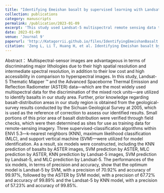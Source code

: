 ```yaml
---
title: "Identifying Emeishan basalt by supervised learning with Landsat-5 and ASTER data"
collection: publications
category: manuscripts
permalink: /publication/2023-01-09
excerpt: 'This study used Landsat-5 multispectral remote sensing data to investigate the distribution of basalt in the Panxi region. The results showed that the support vector machine (SVM) in ENVI5.3 had the highest recognition accuracy and precision'
date: 2023-01-09
venue: 'Journal 9'
paperurl: 'http://Katagorrii.github.io/files/IdentifyingEmeishanBasalt.pdf'
citation: 'Zeng L, Li T, Huang H, et al. Identifying Emeishan basalt by supervised learning with Landsat-5 and ASTER data[J]. Frontiers in Earth Science, 2023, 10: 1097778.'
---
```


Abstract：
Multispectral-sensor images are advantageous in terms of discriminating major lithologies due to their high spatial resolution and intermediate spectral resolution, in addition to their low cost and high accessibility in comparison to hyperspectral images. In this study, Landsat-5 Thematic Mapper ™ and the Advanced Spaceborne Thermal Emission and Reflection Radiometer (ASTER) data—which are the most widely used multispectral data for the discrimination of the mixed rock units—are utilized to identify basalts in our study area. Further, prior knowledge regarding basalt-distribution areas in our study region is obtained from the geological-survey results conducted by the Sichuan Geological Survey at 2005, which is used as the reference of correction to assess our identified results. Small portions of this prior area of basalt distribution were verified through field checks, which were then determined as sites for use as training data for remote-sensing imagery. Three supervised-classification algorithms within ENVI 5.3—k-nearest neighbors (KNN), maximum likelihood classification (MLC), and support vertical machine (SVM)—were utilized for model identification. As a result, six models were constructed, including the KNN prediction of basalts by ASTER images, SVM prediction by ASTER, MLC prediction by ASTER, KNN prediction by Landsat-5 images, SVM prediction by Landsat-5, and MLC prediction by Landsat-5. The performances of the six models, in terms of precision and accuracy, show that the optimum model is Landsat-5 by SVM, with a precision of 70.92% and accuracy of 99.97%, followed by the ASTER by SVM model, with a precision of 67.72% and accuracy of 99.89% and the Landsat-5 by KNN model, with a precision of 57.23% and accuracy of 99.85%.
